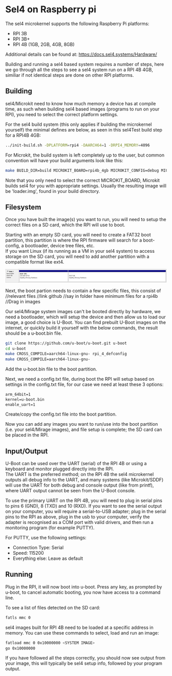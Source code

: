 # Sel4 on Raspberry pi
The sel4 microkernel supports the following Raspberry Pi platforms:
- RPI 3B
- RPI 3B+
- RPI 4B (1GB, 2GB, 4GB, 8GB)

Additional details can be found at: https://docs.sel4.systems/Hardware/

Building and running a sel4 based system requires a number of steps, here we go through all the steps to see a sel4 system run on a RPI 4B 4GB, similiar if not identical steps are done on other RPI platforms.

## Building
sel4/Microkit need to know how much memory a device has at compile time, as such when building sel4 based images (programs to run on your RPI), you need to select the correct platform settings.

For the sel4 build system (this only applies if building the microkernel yourself) the minimal defines are below, as seen in this sel4Test build step for a RPI4B 4GB:
```bash
../init-build.sh -DPLATFORM=rpi4 -DAARCH64=1 -DRPI4_MEMORY=4096
```

For Microkit, the build system is left completely up to the user, but common convention will have your build arguments look like this:
```bash
make BUILD_DIR=build MICROKIT_BOARD=rpi4b_4gb MICROKIT_CONFIG=debug MICROKIT_SDK=./../microkit-sdk-2.0.1
```
Note that you only need to select the correct MICROKIT_BOARD, Microkit builds sel4 for you with appropriate settings.
Usually the resulting image will be 'loader.img', found in your build directory.

## Filesystem
Once you have built the image(s) you want to run, you will need to setup the correct files on a SD card, which the RPI will use to boot.

Starting with an empty SD card, you will need to create a FAT32 boot partition, this partition is where the RPI firmware will search for a boot-config, a bootloader, device tree files, etc.
<br>
If you want Linux (if its running as a VM in your sel4 system) to access storage on the SD card, you will need to add another partition
with a compatible format like ext4.

![Example SD card formatting](res/example-format.png)

Next, the boot partion needs to contain a few specific files, this consist of 
//relevant files
//link github
//say in folder have minimum files for a rpi4b
//Drag in images

Our sel4/Mirage system images can't be booted directly by hardware, we need a bootloader, which will setup the device and then allow us to load our image, a good choice is U-Boot. You can find prebuilt U-Boot images on the internet, or quickly build it yourself with the below commands, the result should be a u-boot.bin file.
```bash
git clone https://github.com/u-boot/u-boot.git u-boot
cd u-boot
make CROSS_COMPILE=aarch64-linux-gnu- rpi_4_defconfig
make CROSS_COMPILE=aarch64-linux-gnu-
```
Add the u-boot.bin file to the boot partition.

Next, we need a config.txt file, during boot the RPI will setup based on settings in the config.txt file, for our case we need at least these 3 options:
```
arm_64bit=1
kernel=u-boot.bin
enable_uart=1
```
Create/copy the config.txt file into the boot partition.

Now you can add any images you want to run/use into the boot partition (i.e. your sel4/Mirage images), and file setup is complete; the SD card can be placed in the RPI.

## Input/Output
U-Boot can be used over the UART (serial) of the RPI 4B or using a keyboard and monitor plugged directly into the RPI.<br>
The UART is the preferred method; on the RPI 4B the sel4 microkernel outputs all debug info to the UART, and many systems (like Microkit/SDDF) 
will use the UART for both debug and console output (like from printf), where UART output cannot be seen from the U-Boot console.

To use the primary UART on the RPI 4B, you will need to plug in serial pins to pins 6 (GND), 8 (TXD) and 10 (RXD). 
If you want to see the serial output on your computer, you will require a serial-to-USB adapter; plug in the serial pins to the RPI as above, 
plug in the usb to your computer, verify the adapter is recognised as a COM port with valid drivers, and then run a monitoring program (for example PUTTY).<br>

For PUTTY, use the following settings:
- Connection Type: Serial
- Speed: 115200
- Everything else: Leave as default

## Running
Plug in the RPI, it will now boot into u-boot. Press any key, as prompted by u-boot, to cancel automatic booting, you now have access to a command line.

To see a list of files detected on the SD card:
```bash
fatls mmc 0
```

sel4 images built for RPI 4B need to be loaded at a specific address in memory. 
You can use these commands to select, load and run an image:
```bash
fatload mmc 0 0x10000000 <SYSTEM IMAGE>
go 0x10000000
```

If you have followed all the steps correctly, you should now see output from your image, this will typically be sel4 setup info, followed by your program output. 
